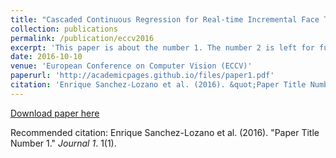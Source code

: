 ```yaml
---
title: "Cascaded Continuous Regression for Real-time Incremental Face Tracking"
collection: publications
permalink: /publication/eccv2016
excerpt: 'This paper is about the number 1. The number 2 is left for future work.'
date: 2016-10-10
venue: 'European Conference on Computer Vision (ECCV)'
paperurl: 'http://academicpages.github.io/files/paper1.pdf'
citation: 'Enrique Sanchez-Lozano et al. (2016). &quot;Paper Title Number 1.&quot; <i>Journal 1</i>. 1(1).'
---
```

[Download paper here](http://academicpages.github.io/files/eccv2016.pdf)

Recommended citation: Enrique Sanchez-Lozano et al. (2016). "Paper Title Number 1." <i>Journal 1</i>. 1(1).

